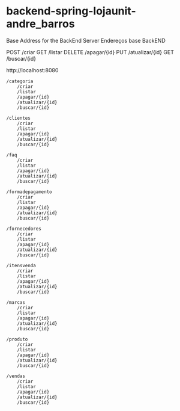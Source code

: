 # backend-spring-lojaunit-andre_barros

Base Address for the BackEnd Server
Endereços base BackEND

POST		/criar
GET			/listar
DELETE		/apagar/{id}
PUT			/atualizar/{id}
GET			/buscar/{id}




http://localhost:8080

	/categoria
		/criar
		/listar
		/apagar/{id}
		/atualizar/{id}
		/buscar/{id}

	/clientes
		/criar
		/listar
		/apagar/{id}
		/atualizar/{id}
		/buscar/{id}
		
	/faq
		/criar
		/listar
		/apagar/{id}
		/atualizar/{id}
		/buscar/{id}

	/formadepagamento
		/criar
		/listar
		/apagar/{id}
		/atualizar/{id}
		/buscar/{id}		
		
	/fornecedores
		/criar
		/listar
		/apagar/{id}
		/atualizar/{id}
		/buscar/{id}
			
	/itensvenda
		/criar
		/listar
		/apagar/{id}
		/atualizar/{id}
		/buscar/{id}
		
	/marcas
		/criar
		/listar
		/apagar/{id}
		/atualizar/{id}
		/buscar/{id}		
		
	/produto
		/criar
		/listar
		/apagar/{id}
		/atualizar/{id}
		/buscar/{id}	
	
	/vendas
		/criar
		/listar
		/apagar/{id}
		/atualizar/{id}
		/buscar/{id}		